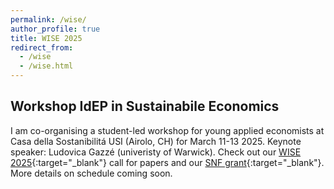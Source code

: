 ```yaml
---
permalink: /wise/
author_profile: true
title: WISE 2025
redirect_from:
  - /wise
  - /wise.html
---
```

## Workshop IdEP in Sustainabile Economics

  I am co-organising a student-led workshop for young applied economists at Casa della Sostanibilitá USI (Airolo, CH) for March 11-13 2025. 
  Keynote speaker: Ludovica Gazzé (univeristy of Warwick).
  Check out our [WISE 2025](https://www.dropbox.com/scl/fi/k4xqsdofgi3na72lj0dp4/WISE-2025.pdf?rlkey=1ss34basy2vmmvzl77vd7fo4q&e=2&dl=0){:target="_blank"} call for papers and our [SNF grant](https://data.snf.ch/grants/grant/232488){:target="_blank"}. More details on schedule coming soon.
